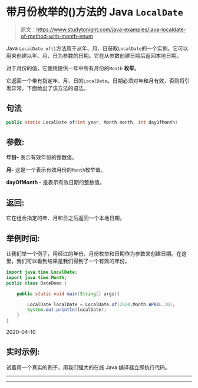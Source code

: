 # 带月份枚举的()方法的 Java `LocalDate`

> 原文：<https://www.studytonight.com/java-examples/java-localdate-of-method-with-month-enum>

Java `LocalDate of()`方法用于从年、月、日获取`LocalDate`的一个实例。它可以用来创建以年、月、日为参数的日期。它在从参数创建日期后返回本地日期。

对于月份的值，它使用提供一年中所有月份的`Month` **枚举**。

它返回一个带有指定年、月、日的`LocalDate`。日期必须对年和月有效，否则将引发异常。下面给出了该方法的语法。

## 句法

```java
public static LocalDate of(int year, Month month, int dayOfMonth)
```

## 参数:

**年份-** 表示有效年份的整数值。

**月-** 这是一个表示有效月份的`Month`枚举值。

**dayOfMonth -** 是表示有效日期的整数值。

## 返回:

它在组合指定的年、月和日之后返回一个本地日期。

## 举例时间:

让我们举一个例子，用经过的年份、月份枚举和日期作为参数来创建日期。在这里，我们可以看到结果是我们得到了一个有效的年份。

```java
import java.time.LocalDate;
import java.time.Month;
public class DateDemo {

	public static void main(String[] args){  

		LocalDate localDate = LocalDate.of(2020,Month.APRIL,10);
		System.out.println(localDate);		
	}
}
```

2020-04-10

## 实时示例:

试着用一个真实的例子，用我们强大的在线 Java 编译器立即执行代码。

* * *

* * *